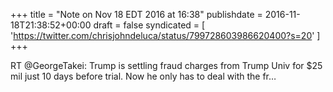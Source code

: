 +++
title = "Note on Nov 18 EDT 2016 at 16:38"
publishdate = 2016-11-18T21:38:52+00:00
draft = false
syndicated = [ 'https://twitter.com/chrisjohndeluca/status/799728603986620400?s=20' ]
+++

RT @GeorgeTakei: Trump is settling fraud charges from Trump Univ for $25 mil just 10 days before trial. Now he only has to deal with the fr…
